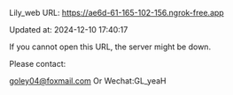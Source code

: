 Lily_web URL: https://ae6d-61-165-102-156.ngrok-free.app

Updated at: 2024-12-10 17:40:17

If you cannot open this URL, the server might be down.

Please contact: 

goley04@foxmail.com Or Wechat:GL_yeaH